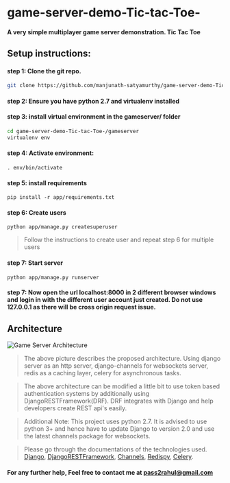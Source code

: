 # game-server-demo-Tic-tac-Toe-
#### A very simple multiplayer game server demonstration. Tic Tac Toe

## Setup instructions:

#### step 1: Clone the git repo.

```sh
git clone https://github.com/manjunath-satyamurthy/game-server-demo-Tic-tac-Toe-.git
```
  
#### step 2: Ensure you have python 2.7 and virtualenv installed

#### step 3: install virtual environment in the gameserver/ folder
```sh
cd game-server-demo-Tic-tac-Toe-/gameserver
virtualenv env
```

#### step 4: Activate environment:
```shell
. env/bin/activate
```
  
#### step 5: install requirements
```shell
pip install -r app/requirements.txt
```
  
#### step 6: Create users
```shell
python app/manage.py createsuperuser
```
>Follow the instructions to create user and repeat step 6 for multiple users
  
#### step 7: Start server
```shell
python app/manage.py runserver
```
  
#### step 7: Now open the url localhost:8000 in 2 different browser windows and login in with the different user account just created. Do not use 127.0.0.1 as there will be cross origin request issue.

## Architecture

![Game Server Architecture](https://i.imgur.com/Fh80LQp.png)

> The above picture describes the proposed architecture. Using django server as an http server, django-channels for websockets server, redis as a caching layer, celery for asynchronous tasks. 

> The above architecture can be modified a little bit to use token based authentication systems by additionally using DjangoRESTFramework(DRF). DRF integrates with Django and help developers create REST api's easily.

> Additional Note: This project uses python 2.7. It is advised to use python 3+ and hence have to update Django to version 2.0 and use the latest channels package for websockets.

> Please go through the documentations of the technologies used. [Django](https://www.djangoproject.com/), [DjangoRESTFramework](http://www.django-rest-framework.org/), [Channels](https://channels.readthedocs.io/en/latest/), [Redispy](https://github.com/andymccurdy/redis-py), [Celery](http://www.celeryproject.org/).

#### For any further help, Feel free to contact me at pass2rahul@gmail.com
